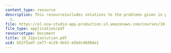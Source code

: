 ```yaml
---
content_type: resource
description: This resourceincludes solutions to the problems given in problem set
  1.
file: https://ol-ocw-studio-app-production.s3.amazonaws.com/courses/10-32-separation-processes-spring-2005/b52f5adf2e774c294b52e5bdc4680de1_10_32ps1solution.pdf
file_type: application/pdf
resourcetype: Document
title: 10_32ps1solution.pdf
uid: b52f5adf-2e77-4c29-4b52-e5bdc4680de1
---
```

